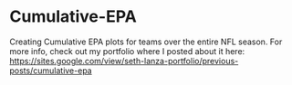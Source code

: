 # Cumulative-EPA
Creating Cumulative EPA plots for teams over the entire NFL season. For more info, check out my portfolio where I posted about it here: https://sites.google.com/view/seth-lanza-portfolio/previous-posts/cumulative-epa
